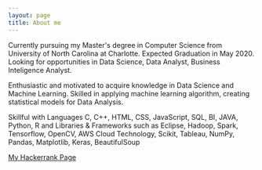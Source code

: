 ```yaml
---
layout: page
title: About me
---
```


Currently pursuing my Master's degree in Computer Science from University of North Carolina at Charlotte. Expected Graduation in May 2020. Looking for opportunities in Data Science, Data Analyst, Business Inteligence Analyst. 

Enthusiastic and motivated to acquire knowledge in Data Science and Machine Learning. Skilled in applying machine learning algorithm, creating statistical models for Data Analysis.

Skillful with Languages C, C++, HTML, CSS, JavaScript, SQL, BI, JAVA, Python, R and Libraries & Frameworks such as Eclipse, Hadoop, Spark, Tensorflow, OpenCV, AWS Cloud Technology, Scikit, Tableau, NumPy, Pandas, Matplotlib, Keras, BeautifulSoup

[My Hackerrank Page](https://www.hackerrank.com/jays_333)



